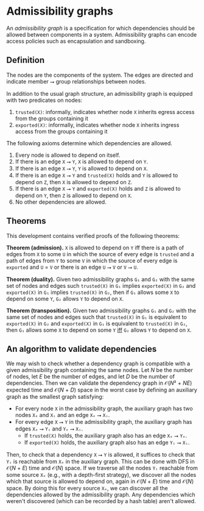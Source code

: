 # Admissibility graphs

An *admissibility graph* is a specification for which dependencies should be allowed between components in a system. Admissibility graphs can encode access policies such as encapsulation and sandboxing.

## Definition

The nodes are the components of the system. The edges are directed and indicate member ⭢ group relationships between nodes.

In addition to the usual graph structure, an admissibility graph is equipped with two predicates on nodes:

1. `trusted(X)`: informally, indicates whether node `X` inherits egress access from the groups containing it
2. `exported(X)`: informally, indicates whether node `X` inherits ingress access from the groups containing it

The following axioms determine which dependencies are allowed.

1. Every node is allowed to depend on itself.
1. If there is an edge `X` ⭢ `Y`, `X` is allowed to depend on `Y`.
1. If there is an edge `X` ⭢ `Y`, `Y` is allowed to depend on `X`.
2. If there is an edge `X` ⭢ `Y` and `trusted(X)` holds and `Y` is allowed to depend on `Z`, then `X` is allowed to depend on `Z`.
3. If there is an edge `X` ⭢ `Y` and `exported(X)` holds and `Z` is allowed to depend on `Y`, then `Z` is allowed to depend on `X`.
4. No other dependencies are allowed.

## Theorems

This development contains verified proofs of the following theorems:

**Theorem (admission).** `X` is allowed to depend on `Y` iff there is a path of edges from `X` to some `U` in which the source of every edge is `trusted` and a path of edges from `Y` to some `V` in which the source of every edge is `exported` and `U` = `V` or there is an edge `U` ⭢ `V` or `V` ⭢ `U`.

**Theorem (duality).** Given two admissibility graphs `G₁` and `G₂` with the same set of nodes and edges such `trusted(X)` in `G₁` implies `exported(X)` in `G₂` and `exported(X)` in `G₁` implies `trusted(X)` in `G₂`, then if `G₁` allows some `X` to depend on some `Y`, `G₂` allows `Y` to depend on `X`.

**Theorem (transposition).** Given two admissibility graphs `G₁` and `G₂` with the same set of nodes and edges such that `trusted(X)` in `G₁` is equivalent to `exported(X)` in `G₂` and `exported(X)` in `G₁` is equivalent to `trusted(X)` in `G₂`, then `G₁` allows some `X` to depend on some `Y` [iff](https://en.wikipedia.org/wiki/If_and_only_if) `G₂` allows `Y` to depend on `X`.

## An algorithm to validate dependencies

We may wish to check whether a dependency graph is compatible with a given admissibility graph containing the same nodes. Let *N* be the number of nodes, let *E* be the number of edges, and let *D* be the number of dependencies. Then we can validate the dependency graph in 𝒪(*N*² + *NE*) expected time and 𝒪(*N* + *D*) space in the worst case by defining an auxiliary graph as the smallest graph satisfying:

- For every node `X` in the admissibility graph, the auxiliary graph has two nodes `Xₑ` and `Xᵢ` and an edge `Xₑ` ⭢ `Xᵢ`.
- For every edge `X` ⭢ `Y` in the admissibility graph, the auxiliary graph has edges `Xₑ` ⭢ `Yᵢ` and `Yₑ` ⭢ `Xᵢ`.
  - If `trusted(X)` holds, the auxiliary graph also has an edge `Xₑ` ⭢ `Yₑ`.
  - If `exported(X)` holds, the auxiliary graph also has an edge `Yᵢ` ⭢ `Xᵢ`.

Then, to check that a dependency `X` ⭢ `Y` is allowed, it suffices to check that `Yᵢ` is reachable from `Xₑ` in the auxiliary graph. This can be done with DFS in 𝒪(*N* + *E*) time and 𝒪(*N*) space. If we traverse all the nodes `Yᵢ` reachable from some source `Xₑ` (e.g., with a depth-first strategy), we discover all the nodes which that source is allowed to depend on, again in 𝒪(*N* + *E*) time and 𝒪(*N*) space. By doing this for every source `Xₑ`, we can discover all the dependencies allowed by the admissibility graph. Any dependencies which weren't discovered (which can be recorded by a hash table) aren't allowed.
